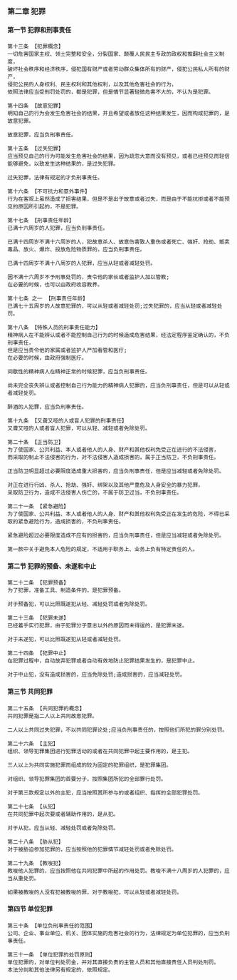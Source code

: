 ### 第二章 犯罪
    
#### 第一节 犯罪和刑事责任

    第十三条 【犯罪概念】
    一切危害国家主权、领土完整和安全，分裂国家、颠覆人民民主专政的政权和推翻社会主义制度，
    破坏社会秩序和经济秩序，侵犯国有财产或者劳动群众集体所有的财产，侵犯公民私人所有的财产，
    侵犯公民的人身权利、民主权利和其他权利，以及其他危害社会的行为，
    依照法律应当受刑罚处罚的，都是犯罪，但是情节显著轻微危害不大的，不认为是犯罪。
    
    第十四条 【故意犯罪】
    明知自己的行为会发生危害社会的结果，并且希望或者放任这种结果发生，因而构成犯罪的，是故意犯罪。
    
    故意犯罪，应当负刑事责任。
    
    第十五条 【过失犯罪】
    应当预见自己的行为可能发生危害社会的结果，因为疏忽大意而没有预见，或者已经预见而轻信能够避免，以致发生这种结果的，是过失犯罪。
    
    过失犯罪，法律有规定的才负刑事责任。
    
    第十六条 【不可抗力和意外事件】
    行为在客观上虽然造成了损害结果，但是不是出于故意或者过失，而是由于不能抗拒或者不能预见的原因所引起的，不是犯罪。
    
    第十七条 【刑事责任年龄】
    已满十六周岁的人犯罪，应当负刑事责任。
    
    已满十四周岁不满十六周岁的人，犯故意杀人、故意伤害致人重伤或者死亡、强奸、抢劫、贩卖毒品、放火、爆炸、投放危险物质罪的，应当负刑事责任。
    
    已满十四周岁不满十八周岁的人犯罪，应当从轻或者减轻处罚。
    
    因不满十六周岁不予刑事处罚的，责令他的家长或者监护人加以管教;
    在必要的时候，也可以由政府收容教养。
    
    第十七条 之一 【刑事责任年龄】
    已满七十五周岁的人故意犯罪的，可以从轻或者减轻处罚;过失犯罪的，应当从轻或者减轻处罚。
    
    第十八条 【特殊人员的刑事责任能力】
    精神病人在不能辨认或者不能控制自己行为的时候造成危害结果，经法定程序鉴定确认的，不负刑事责任，
    但是应当责令他的家属或者监护人严加看管和医疗;
    在必要的时候，由政府强制医疗。
    
    间歇性的精神病人在精神正常的时候犯罪，应当负刑事责任。
    
    尚未完全丧失辨认或者控制自己行为能力的精神病人犯罪的，应当负刑事责任，但是可以从轻或者减轻处罚。
    
    醉酒的人犯罪，应当负刑事责任。
    
    第十九条 【又聋又哑的人或盲人犯罪的刑事责任】
    又聋又哑的人或者盲人犯罪，可以从轻、减轻或者免除处罚。
    
    第二十条 【正当防卫】
    为了使国家、公共利益、本人或者他人的人身、财产和其他权利免受正在进行的不法侵害，
    而采取的制止不法侵害的行为，对不法侵害人造成损害的，属于正当防卫，不负刑事责任。
    
    正当防卫明显超过必要限度造成重大损害的，应当负刑事责任，但是应当减轻或者免除处罚。
    
    对正在进行行凶、杀人、抢劫、强奸、绑架以及其他严重危及人身安全的暴力犯罪，
    采取防卫行为，造成不法侵害人伤亡的，不属于防卫过当，不负刑事责任。
    
    第二十一条 【紧急避险】
    为了使国家、公共利益、本人或者他人的人身、财产和其他权利免受正在发生的危险，不得已采取的紧急避险行为，造成损害的，不负刑事责任。
    
    紧急避险超过必要限度造成不应有的损害的，应当负刑事责任，但是应当减轻或者免除处罚。
    
    第一款中关于避免本人危险的规定，不适用于职务上、业务上负有特定责任的人。
    
#### 第二节 犯罪的预备、未遂和中止
    
    第二十二条 【犯罪预备】
    为了犯罪，准备工具、制造条件的，是犯罪预备。
    
    对于预备犯，可以比照既遂犯从轻、减轻处罚或者免除处罚。
    
    第二十三条 【犯罪未遂】
    已经着手实行犯罪，由于犯罪分子意志以外的原因而未得逞的，是犯罪未遂。
    
    对于未遂犯，可以比照既遂犯从轻或者减轻处罚。
    
    第二十四条 【犯罪中止】
    在犯罪过程中，自动放弃犯罪或者自动有效地防止犯罪结果发生的，是犯罪中止。
    
    对于中止犯，没有造成损害的，应当免除处罚;造成损害的，应当减轻处罚。
    
#### 第三节 共同犯罪
    
    第二十五条 【共同犯罪的概念】
    共同犯罪是指二人以上共同故意犯罪。
    
    二人以上共同过失犯罪，不以共同犯罪论处;应当负刑事责任的，按照他们所犯的罪分别处罚。
    
    第二十六条 【主犯】
    组织、领导犯罪集团进行犯罪活动的或者在共同犯罪中起主要作用的，是主犯。
    
    三人以上为共同实施犯罪而组成的较为固定的犯罪组织，是犯罪集团。
    
    对组织、领导犯罪集团的首要分子，按照集团所犯的全部罪行处罚。
    
    对于第三款规定以外的主犯，应当按照其所参与的或者组织、指挥的全部犯罪处罚。
    
    第二十七条 【从犯】
    在共同犯罪中起次要或者辅助作用的，是从犯。
    
    对于从犯，应当从轻、减轻处罚或者免除处罚。
    
    第二十八条 【胁从犯】
    对于被胁迫参加犯罪的，应当按照他的犯罪情节减轻处罚或者免除处罚。
    
    第二十九条 【教唆犯】
    教唆他人犯罪的，应当按照他在共同犯罪中所起的作用处罚。教唆不满十八周岁的人犯罪的，应当从重处罚。
    
    如果被教唆的人没有犯被教唆的罪，对于教唆犯，可以从轻或者减轻处罚。
    
#### 第四节 单位犯罪
    
    第三十条 【单位负刑事责任的范围】
    公司、企业、事业单位、机关、团体实施的危害社会的行为，法律规定为单位犯罪的，应当负刑事责任。
    
    第三十一条 【单位犯罪的处罚原则】
    单位犯罪的，对单位判处罚金，并对其直接负责的主管人员和其他直接责任人员判处刑罚。
    本法分则和其他法律另有规定的，依照规定。
